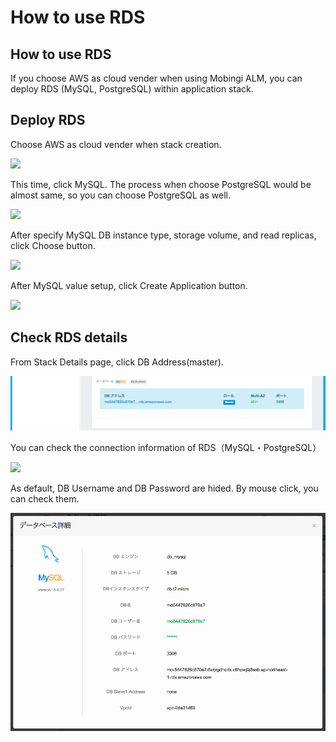 # How to use RDS

## How to use RDS

If you choose AWS as cloud vender when using Mobingi ALM, you can deploy RDS \(MySQL, PostgreSQL\) within application stack.

## Deploy RDS

Choose AWS as cloud vender when stack creation.

![](../../.gitbook/assets/rds-vender.png)

This time, click MySQL. The process when choose PostgreSQL would be almost same, so you can choose PostgreSQL as well.

![](../../.gitbook/assets/rds-mysql_postgresql.png)

After specify MySQL DB instance type, storage volume, and read replicas, click Choose button.

![](../../.gitbook/assets/rds-mysql_open.png)

After MySQL value setup, click Create Application button.

![](../../.gitbook/assets/rds-mysql_set.png)

## Check RDS details

From Stack Details page, click DB Address\(master\).

![](../../.gitbook/assets/rds-check%20%281%29%20%281%29%20%281%29.png)

You can check the connection information of RDS（MySQL・PostgreSQL）

![](../../.gitbook/assets/rds-check_detail.png)

As default, DB Username and DB Password are hided. By mouse click, you can check them.

![](../../.gitbook/assets/rds-check_detail_dbname%20%281%29.png)


